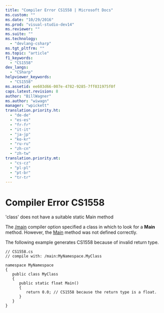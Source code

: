 ```yaml
---
title: "Compiler Error CS1558 | Microsoft Docs"
ms.custom: ""
ms.date: "10/29/2016"
ms.prod: "visual-studio-dev14"
ms.reviewer: ""
ms.suite: ""
ms.technology: 
  - "devlang-csharp"
ms.tgt_pltfrm: ""
ms.topic: "article"
f1_keywords: 
  - "CS1558"
dev_langs: 
  - "CSharp"
helpviewer_keywords: 
  - "CS1558"
ms.assetid: ee603d66-007e-4782-9285-7ff031975f0f
caps.latest.revision: 8
author: "BillWagner"
ms.author: "wiwagn"
manager: "wpickett"
translation.priority.ht: 
  - "de-de"
  - "es-es"
  - "fr-fr"
  - "it-it"
  - "ja-jp"
  - "ko-kr"
  - "ru-ru"
  - "zh-cn"
  - "zh-tw"
translation.priority.mt: 
  - "cs-cz"
  - "pl-pl"
  - "pt-br"
  - "tr-tr"
---
```

# Compiler Error CS1558
'class' does not have a suitable static Main method  
  
 The [/main](/dotnet/csharp/language-reference/compiler-options/main-compiler-option) compiler option specified a class in which to look for a **Main** method. However, the [Main](/dotnet/csharp/programming-guide/main-and-command-args/main-and-command-line-arguments) method was not defined correctly.  
  
 The following example generates CS1558 because of invalid return type.  
  
```  
// CS1558.cs  
// compile with: /main:MyNamespace.MyClass  
  
namespace MyNamespace  
{  
   public class MyClass  
   {  
      public static float Main()   
      {  
         return 0.0; // CS1558 because the return type is a float.  
      }  
   }  
}  
```